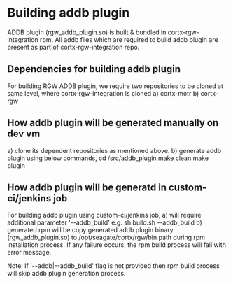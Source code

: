 # Building addb plugin
 ADDB plugin (rgw_addb_plugin.so) is built & bundled in cortx-rgw-integration rpm.
 All addb files which are required to build addb plugin are present as part of cortx-rgw-integration repo.

## Dependencies for building addb plugin
For building RGW ADDB plugin, we require two repositories to be cloned at same level, where cortx-rgw-integration is cloned
  a) cortx-motr
  b) cortx-rgw

## How addb plugin will be generated manually on dev vm
  a) clone its dependent repositories as mentioned above.
  b) generate addb plugin using below commands,
     cd <cortx-rgw-integration>/src/addb_plugin
     make clean
     make plugin

## How addb plugin will be generatd in custom-ci/jenkins job
For building addb plugin using custom-ci/jenkins job,
  a) will require additional parameter '--addb_build'
     e.g. sh build.sh --addb_build
  b) generated rpm will be copy generated addb plugin binary (rgw_addb_plugin.so) to /opt/seagate/cortx/rgw/bin path during rpm installation process. If any failure occurs, the rpm build process will fail with error message.

Note: If '--addb|--addb_build' flag is not provided then rpm build process will skip addb plugin generation process.
